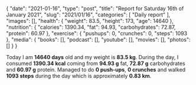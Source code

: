 {
    "date": "2021-01-16",
    "type": "post",
    "title": "Report for Saturday 16th of January 2021",
    "slug": "2021\/01\/16",
    "categories": [
        "Daily report"
    ],
    "images": [],
    "health": {
        "weight": 83.5,
        "height": 173,
        "age": 14640
    },
    "nutrition": {
        "calories": 1390.34,
        "fat": 94.93,
        "carbohydrates": 72.87,
        "protein": 60.97
    },
    "exercise": {
        "pushups": 0,
        "crunches": 0,
        "steps": 1093
    },
    "media": {
        "books": [],
        "podcast": [],
        "youtube": [],
        "movies": [],
        "photos": []
    }
}

Today I am <strong>14640 days</strong> old and my weight is <strong>83.5 kg</strong>. During the day, I consumed <strong>1390.34 kcal</strong> coming from <strong>94.93 g</strong> fat, <strong>72.87 g</strong> carbohydrates and <strong>60.97 g</strong> protein. Managed to do <strong>0 push-ups</strong>, <strong>0 crunches</strong> and walked <strong>1093 steps</strong> during the day which is approximately <strong>0.83 km</strong>.